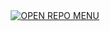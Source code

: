 <div align="center">
    
   <a href="https://helloworld096.github.io/basic-tools/">
        
<img src="https://img.shields.io/badge/•_‎ _‎ _‎ - _ _‎ _ _‎‎ _OPEN_REPO_MENU_‎ _‎ _‎ _‎‎ _ _‎ _ _‎‎ _•-0969DA" alt="OPEN REPO MENU">
   </a>
</div>
